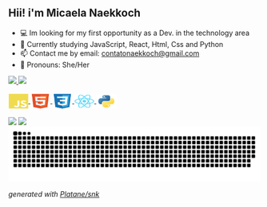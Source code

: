 ## Hii! i'm Micaela Naekkoch

- 💻 Im looking for my first opportunity as a Dev. in the technology area
- 🌱 Currently studying JavaScript, React, Html, Css and Python
- 📫 Contact me by email: contatonaekkoch@gmail.com
- 💬 Pronouns: She/Her

<div>
  <a href="https://github.com/naekkoch">
  <img height="180em" src="https://github-readme-stats.vercel.app/api?username=naekkoch&show_icons=true&theme=dracula&include_all_commits=true&count_private=true"&hide=prs,issues,contribs/>
  <img height="180em" src="https://github-readme-stats.vercel.app/api/top-langs/?username=naekkoch&layout=compact&langs_count=7&theme=dracula&hide=hack,php,java,starlark,objective-c,ruby"/>
</div>

   <div style="display: inline_block"><br>
    <img align="center" alt="Nae-Js" height="30" width="40" src="https://raw.githubusercontent.com/devicons/devicon/master/icons/javascript/javascript-plain.svg">
    <img align="center" alt="Nae-HTML" height="30" width="40" src="https://raw.githubusercontent.com/devicons/devicon/master/icons/html5/html5-original.svg">
    <img align="center" alt="Nae-CSS" height="30" width="40" src="https://raw.githubusercontent.com/devicons/devicon/master/icons/css3/css3-original.svg">
    <img align="center" alt="Nae-React" height="30" width="40" src="https://raw.githubusercontent.com/devicons/devicon/master/icons/react/react-original.svg">
    <img align="center" alt="Nae-Python" height="30" width="40" src="https://raw.githubusercontent.com/devicons/devicon/master/icons/python/python-original.svg">
</div>
<br>
<div> 
  <a href = "mailto:contatonaekkoch@gmail.com"><img src="https://img.shields.io/badge/-Gmail-%23333?style=for-the-badge&logo=gmail&logoColor=white" target="_blank"></a>
  <a href="https://www.linkedin.com/in/micaela-a-santos-2875a3233/" target="_blank"><img src="https://img.shields.io/badge/-LinkedIn-%230077B5?style=for-the-badge&logo=linkedin&logoColor=white" target="_blank"></a> 
</div>

<picture>
  <source media="(prefers-color-scheme: dark)" srcset="https://raw.githubusercontent.com/platane/platane/output/github-contribution-grid-snake-dark.svg">
  <source media="(prefers-color-scheme: light)" srcset="https://raw.githubusercontent.com/platane/platane/output/github-contribution-grid-snake.svg">
  <img alt="github contribution grid snake animation" src="https://raw.githubusercontent.com/platane/platane/output/github-contribution-grid-snake.svg">
</picture>

_generated with [Platane/snk](https://github.com/Platane/snk)_

